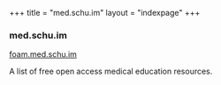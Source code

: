 +++
title = "med.schu.im"
layout = "indexpage"
+++

### med.schu.im

<div class="alert alert-primary" role="alert">
  <p class="alert-heading"><a href="https://foam.med.schu.im">foam.med.schu.im</a></p>
	<p class="mb-0">A list of free open access medical education resources.</p>
</div>
